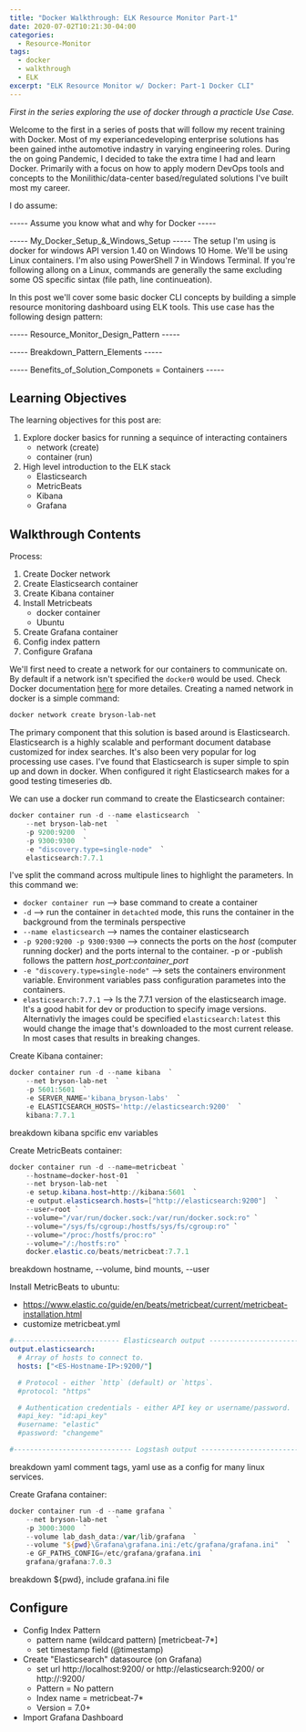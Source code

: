 ```yaml
---
title: "Docker Walkthrough: ELK Resource Monitor Part-1"
date: 2020-07-02T10:21:30-04:00
categories:
  - Resource-Monitor
tags:
  - docker
  - walkthrough
  - ELK
excerpt: "ELK Resource Monitor w/ Docker: Part-1 Docker CLI"
---
```


*First in the series exploring the use of docker through a practicle Use Case.*

Welcome to the first in a series of posts that will follow my recent training with Docker. Most of my experiancedeveloping enterprise solutions has been gained inthe automotive indastry in varying engineering roles. During the on going Pandemic, I decided to take the extra time I had and learn Docker. Primarily with a focus on how to apply modern DevOps tools and concepts to the Monilithic/data-center based/regulated solutions I've built most my career.

I do assume:

----- Assume you know what and why for Docker -----

----- My_Docker_Setup_&_Windows_Setup -----
The setup I'm using is docker for windows API version 1.40 on Windows 10 Home. We'll be using Linux containers. I'm also using PowerShell 7 in Windows Terminal. If you're following allong on a Linux, commands are generally the same excluding some OS specific sintax (file path, line continueation).     

In this post we'll cover some basic docker CLI concepts by building a simple resource monitoring dashboard using ELK tools. This use case has the following design pattern:

----- Resource_Monitor_Design_Pattern -----

----- Breakdown_Pattern_Elements -----

----- Benefits_of_Solution_Componets = Containers -----

## Learning Objectives
The learning objectives for this post are:
1. Explore docker basics for running a sequince of interacting containers
    - network (create)
    - container (run)
2. High level introduction to the ELK stack
    - Elasticsearch
    - MetricBeats
    - Kibana
    - Grafana

## Walkthrough Contents
Process: 
1. Create Docker network
2. Create Elasticsearch container
3. Create Kibana container 
4. Install Metricbeats
    - docker container
    - Ubuntu
5. Create Grafana container
6. Config index pattern
7. Configure Grafana

We'll first need to create a network for our containers to communicate on. By default if a network isn't specified the `docker0` would be used. Check Docker documentation [here](https://docs.docker.com/engine/reference/commandline/network_create/) for more detailes. Creating a named network in docker is a simple command:

```powershell
docker network create bryson-lab-net
```

The primary component that this solution is based around is Elasticsearch. Elasticsearch is a highly scalable and performant document database customized for index searches. It's also been very popular for log processing use cases. I've found that Elasticsearch is super simple to spin up and down in docker. When configured it right Elasticsearch makes for a good testing timeseries db.

We can use a docker run command to create the Elasticsearch container:

```powershell
docker container run -d --name elasticsearch  `
    --net bryson-lab-net  `
    -p 9200:9200  `
    -p 9300:9300  `
    -e "discovery.type=single-node"  `
    elasticsearch:7.7.1
```
I've split the command across multipule lines to highlight the parameters. In this command we: <!--breakdown run, -d, --name, --net , -p, -e, specific image versions-->
- `docker container run` --> base command to create a container
- `-d` --> run the container in `detachted` mode, this runs the container in the background from the terminals perspective
- `--name elasticsearch` --> names the container elasticsearch
- `-p 9200:9200 -p 9300:9300` --> connects the ports on the *host* (computer running docker) and the ports internal to the container. -p or -publish follows the pattern *host_port:container_port*
- `-e "discovery.type=single-node"` --> sets the containers environment variable. Environment variables  pass configuration parametes into the containers.
- `elasticsearch:7.7.1` --> Is the 7.7.1 version of the elasticsearch image. It's a good habit for dev or production to specify image versions. Alternativly the images could be specified `elasticsearch:latest` this would change the image that's downloaded to the most current release. In most cases that results in breaking changes.  

Create Kibana container:

```powershell
docker container run -d --name kibana  `
    --net bryson-lab-net  `
    -p 5601:5601  `
    -e SERVER_NAME='kibana_bryson-labs'  `
    -e ELASTICSEARCH_HOSTS='http://elasticsearch:9200'  `
    kibana:7.7.1
```
breakdown kibana spcific env variables

Create MetricBeats container:

```powershell
docker container run -d --name=metricbeat `
    --hostname=docker-host-01  `
    --net bryson-lab-net  `
    -e setup.kibana.host=http://kibana:5601  `
    -e output.elasticsearch.hosts=["http://elasticsearch:9200"]  `
    --user=root `
    --volume="/var/run/docker.sock:/var/run/docker.sock:ro" `
    --volume="/sys/fs/cgroup:/hostfs/sys/fs/cgroup:ro" `
    --volume="/proc:/hostfs/proc:ro" `
    --volume="/:/hostfs:ro" `
    docker.elastic.co/beats/metricbeat:7.7.1
```
breakdown hostname, --volume, bind mounts, --user

Install MetricBeats to ubuntu:
- https://www.elastic.co/guide/en/beats/metricbeat/current/metricbeat-installation.html
- customize metricbeat.yml

```yaml
#-------------------------- Elasticsearch output ------------------------------
output.elasticsearch:
  # Array of hosts to connect to.
  hosts: ["<ES-Hostname-IP>:9200/"]

  # Protocol - either `http` (default) or `https`.
  #protocol: "https"

  # Authentication credentials - either API key or username/password.
  #api_key: "id:api_key"
  #username: "elastic"
  #password: "changeme"

#----------------------------- Logstash output --------------------------------
```

breakdown yaml comment tags, yaml use as a config for many linux services.

Create Grafana container:

```powershell
docker container run -d --name grafana `
    --net bryson-lab-net  `
    -p 3000:3000  `
    --volume lab_dash_data:/var/lib/grafana  `
    --volume "${pwd}\Grafana\grafana.ini:/etc/grafana/grafana.ini"  `
    -e GF_PATHS_CONFIG=/etc/grafana/grafana.ini  `
    grafana/grafana:7.0.3
```
breakdown ${pwd}, include grafana.ini file

## Configure
- Config Index Pattern
    - pattern name (wildcard pattern) [metricbeat-7*]
    - set timestamp field (@timestamp)
- Create "Elasticsearch" datasource (on Grafana)
    * set url http://localhost:9200/ or http://elasticsearch:9200/ or http://<IP>:9200/
    * Pattern = No pattern
    * Index name = metricbeat-7*
    * Version = 7.0+
- Import Grafana Dashboard
